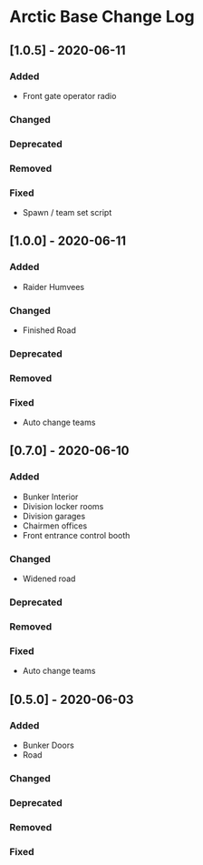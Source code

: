 # Arctic Base Change Log

## [1.0.5] - 2020-06-11

### Added

- Front gate operator radio

### Changed

### Deprecated

### Removed

### Fixed

- Spawn / team set script

## [1.0.0] - 2020-06-11

### Added

- Raider Humvees

### Changed

- Finished Road

### Deprecated

### Removed

### Fixed

- Auto change teams

## [0.7.0] - 2020-06-10

### Added

- Bunker Interior
- Division locker rooms
- Division garages
- Chairmen offices
- Front entrance control booth

### Changed

- Widened road

### Deprecated

### Removed

### Fixed 

- Auto change teams

## [0.5.0] - 2020-06-03

### Added

- Bunker Doors
- Road

### Changed

### Deprecated

### Removed

### Fixed 
